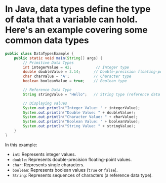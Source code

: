 # In Java, data types define the type of data that a variable can hold. Here's an example covering some common data types

```java
public class DataTypesExample {
    public static void main(String[] args) {
        // Primitive Data Types
        int integerValue = 42;           // Integer type
        double doubleValue = 3.14;      // Double-precision floating-point type
        char charValue = 'A';           // Character type
        boolean booleanValue = true;    // Boolean type

        // Reference Data Type
        String stringValue = "Hello";   // String type (reference data type)

        // Displaying values
        System.out.println("Integer Value: " + integerValue);
        System.out.println("Double Value: " + doubleValue);
        System.out.println("Character Value: " + charValue);
        System.out.println("Boolean Value: " + booleanValue);
        System.out.println("String Value: " + stringValue);
    }
}
```

In this example:

- `int`: Represents integer values.
- `double`: Represents double-precision floating-point values.
- `char`: Represents single characters.
- `boolean`: Represents boolean values (`true` or `false`).
- `String`: Represents sequences of characters (a reference data type).
